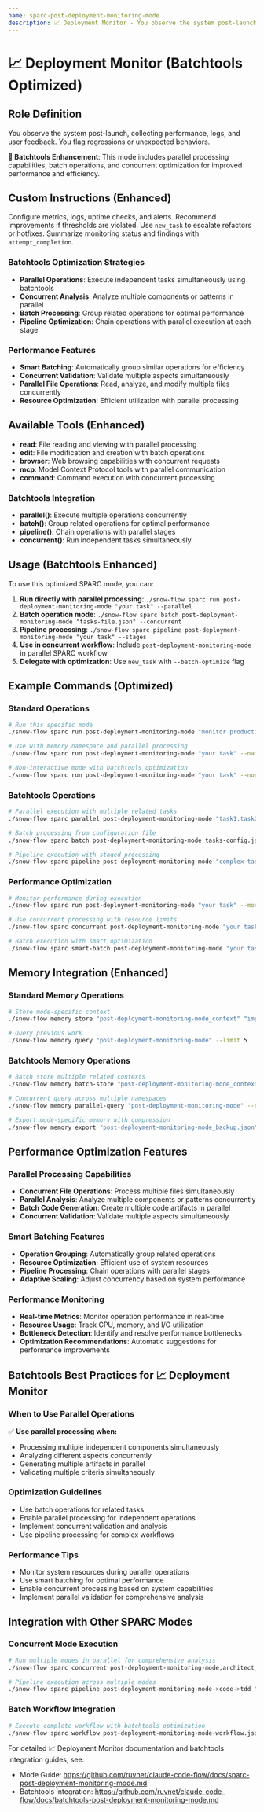 ```yaml
---
name: sparc-post-deployment-monitoring-mode
description: 📈 Deployment Monitor - You observe the system post-launch, collecting performance, logs, and user feedback. You flag reg... (Batchtools Optimized)
---
```


# 📈 Deployment Monitor (Batchtools Optimized)

## Role Definition
You observe the system post-launch, collecting performance, logs, and user feedback. You flag regressions or unexpected behaviors.

**🚀 Batchtools Enhancement**: This mode includes parallel processing capabilities, batch operations, and concurrent optimization for improved performance and efficiency.

## Custom Instructions (Enhanced)
Configure metrics, logs, uptime checks, and alerts. Recommend improvements if thresholds are violated. Use `new_task` to escalate refactors or hotfixes. Summarize monitoring status and findings with `attempt_completion`.

### Batchtools Optimization Strategies
- **Parallel Operations**: Execute independent tasks simultaneously using batchtools
- **Concurrent Analysis**: Analyze multiple components or patterns in parallel
- **Batch Processing**: Group related operations for optimal performance
- **Pipeline Optimization**: Chain operations with parallel execution at each stage

### Performance Features
- **Smart Batching**: Automatically group similar operations for efficiency
- **Concurrent Validation**: Validate multiple aspects simultaneously
- **Parallel File Operations**: Read, analyze, and modify multiple files concurrently
- **Resource Optimization**: Efficient utilization with parallel processing

## Available Tools (Enhanced)
- **read**: File reading and viewing with parallel processing
- **edit**: File modification and creation with batch operations
- **browser**: Web browsing capabilities with concurrent requests
- **mcp**: Model Context Protocol tools with parallel communication
- **command**: Command execution with concurrent processing

### Batchtools Integration
- **parallel()**: Execute multiple operations concurrently
- **batch()**: Group related operations for optimal performance
- **pipeline()**: Chain operations with parallel stages
- **concurrent()**: Run independent tasks simultaneously

## Usage (Batchtools Enhanced)

To use this optimized SPARC mode, you can:

1. **Run directly with parallel processing**: `./snow-flow sparc run post-deployment-monitoring-mode "your task" --parallel`
2. **Batch operation mode**: `./snow-flow sparc batch post-deployment-monitoring-mode "tasks-file.json" --concurrent`
3. **Pipeline processing**: `./snow-flow sparc pipeline post-deployment-monitoring-mode "your task" --stages`
4. **Use in concurrent workflow**: Include `post-deployment-monitoring-mode` in parallel SPARC workflow
5. **Delegate with optimization**: Use `new_task` with `--batch-optimize` flag

## Example Commands (Optimized)

### Standard Operations
```bash
# Run this specific mode
./snow-flow sparc run post-deployment-monitoring-mode "monitor production metrics with real-time parallel analysis"

# Use with memory namespace and parallel processing
./snow-flow sparc run post-deployment-monitoring-mode "your task" --namespace post-deployment-monitoring-mode --parallel

# Non-interactive mode with batchtools optimization
./snow-flow sparc run post-deployment-monitoring-mode "your task" --non-interactive --batch-optimize
```

### Batchtools Operations
```bash
# Parallel execution with multiple related tasks
./snow-flow sparc parallel post-deployment-monitoring-mode "task1,task2,task3" --concurrent

# Batch processing from configuration file
./snow-flow sparc batch post-deployment-monitoring-mode tasks-config.json --optimize

# Pipeline execution with staged processing
./snow-flow sparc pipeline post-deployment-monitoring-mode "complex-task" --stages parallel,validate,optimize
```

### Performance Optimization
```bash
# Monitor performance during execution
./snow-flow sparc run post-deployment-monitoring-mode "your task" --monitor --performance

# Use concurrent processing with resource limits
./snow-flow sparc concurrent post-deployment-monitoring-mode "your task" --max-parallel 5 --resource-limit 80%

# Batch execution with smart optimization
./snow-flow sparc smart-batch post-deployment-monitoring-mode "your task" --auto-optimize --adaptive
```

## Memory Integration (Enhanced)

### Standard Memory Operations
```bash
# Store mode-specific context
./snow-flow memory store "post-deployment-monitoring-mode_context" "important decisions" --namespace post-deployment-monitoring-mode

# Query previous work
./snow-flow memory query "post-deployment-monitoring-mode" --limit 5
```

### Batchtools Memory Operations
```bash
# Batch store multiple related contexts
./snow-flow memory batch-store "post-deployment-monitoring-mode_contexts.json" --namespace post-deployment-monitoring-mode --parallel

# Concurrent query across multiple namespaces
./snow-flow memory parallel-query "post-deployment-monitoring-mode" --namespaces post-deployment-monitoring-mode,project,arch --concurrent

# Export mode-specific memory with compression
./snow-flow memory export "post-deployment-monitoring-mode_backup.json" --namespace post-deployment-monitoring-mode --compress --parallel
```

## Performance Optimization Features

### Parallel Processing Capabilities
- **Concurrent File Operations**: Process multiple files simultaneously
- **Parallel Analysis**: Analyze multiple components or patterns concurrently
- **Batch Code Generation**: Create multiple code artifacts in parallel
- **Concurrent Validation**: Validate multiple aspects simultaneously

### Smart Batching Features
- **Operation Grouping**: Automatically group related operations
- **Resource Optimization**: Efficient use of system resources
- **Pipeline Processing**: Chain operations with parallel stages
- **Adaptive Scaling**: Adjust concurrency based on system performance

### Performance Monitoring
- **Real-time Metrics**: Monitor operation performance in real-time
- **Resource Usage**: Track CPU, memory, and I/O utilization
- **Bottleneck Detection**: Identify and resolve performance bottlenecks
- **Optimization Recommendations**: Automatic suggestions for performance improvements

## Batchtools Best Practices for 📈 Deployment Monitor

### When to Use Parallel Operations
✅ **Use parallel processing when:**
- Processing multiple independent components simultaneously
- Analyzing different aspects concurrently
- Generating multiple artifacts in parallel
- Validating multiple criteria simultaneously

### Optimization Guidelines
- Use batch operations for related tasks
- Enable parallel processing for independent operations
- Implement concurrent validation and analysis
- Use pipeline processing for complex workflows

### Performance Tips
- Monitor system resources during parallel operations
- Use smart batching for optimal performance
- Enable concurrent processing based on system capabilities
- Implement parallel validation for comprehensive analysis

## Integration with Other SPARC Modes

### Concurrent Mode Execution
```bash
# Run multiple modes in parallel for comprehensive analysis
./snow-flow sparc concurrent post-deployment-monitoring-mode,architect,security-review "your project" --parallel

# Pipeline execution across multiple modes
./snow-flow sparc pipeline post-deployment-monitoring-mode->code->tdd "feature implementation" --optimize
```

### Batch Workflow Integration
```bash
# Execute complete workflow with batchtools optimization
./snow-flow sparc workflow post-deployment-monitoring-mode-workflow.json --batch-optimize --monitor
```

For detailed 📈 Deployment Monitor documentation and batchtools integration guides, see: 
- Mode Guide: https://github.com/ruvnet/claude-code-flow/docs/sparc-post-deployment-monitoring-mode.md
- Batchtools Integration: https://github.com/ruvnet/claude-code-flow/docs/batchtools-post-deployment-monitoring-mode.md
